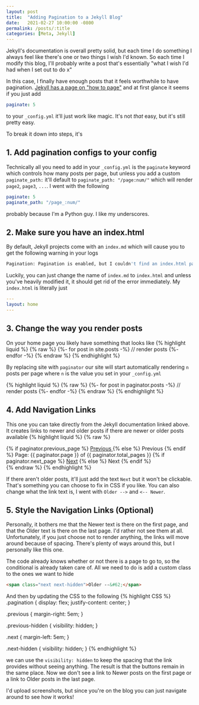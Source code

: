 ```yaml
---
layout: post
title:  "Adding Pagination to a Jekyll Blog"
date:   2021-02-27 10:00:00 -0800
permalink: /posts/:title
categories: [Meta, Jekyll]
---
```

Jekyll's documentation is overall pretty solid, but each time I do something I always feel like there's one or two things I wish I'd known. So each time I modify this blog, I'll probably write a post that's essentially "what I wish I'd had when I set out to do x"

In this case, I finally have enough posts that it feels worthwhile to have pagination. [Jekyll has a page on "how to page"](https://jekyllrb.com/docs/pagination/) and at first glance it seems if you just add
```yaml
paginate: 5
```

to your `_config.yml` it'll just work like magic. It's not _that_ easy, but it's still pretty easy.

To break it down into steps, it's

## 1. Add pagination configs to your config
Technically all you need to add in your `_config.yml` is the `paginate` keyword which controls how many posts per page, but unless you add a custom `paginate_path:` it'll default to `paginate_path: "/page:num/"` which will render `page2`, `page3`, `...`.
I went with the following
```yaml
paginate: 5
paginate_path: "/page_:num/"
```
probably because I'm a Python guy. I like my underscores.

## 2. Make sure you have an index.html
By default, Jekyll projects come with an `index.md` which will cause you to get the following warning in your logs
```bash
Pagination: Pagination is enabled, but I couldn't find an index.html page to use as the pagination template. Skipping pagination.
```
Luckily, you can just change the name of `index.md` to `index.html` and unless you've heavily modified it, it should get rid of the error immediately. My `index.html` is literally just
```yaml
---
layout: home
---
```

## 3. Change the way you render posts
On your home page you likely have something that looks like
{% highlight liquid %}
{% raw %}
{%- for post in site.posts -%}
  // render posts
{%- endfor -%}
{% endraw %}
{% endhighlight %}

By replacing site with `paginator` our site will start automatically rendering `n` posts per page where `n` is the value you set in your `_config.yml`

{% highlight liquid %}
{% raw %}
  {%- for post in paginator.posts -%}
  // render posts
  {%- endfor -%}
{% endraw %}
{% endhighlight %}

## 4. Add Navigation Links
This one you can take directly from the Jekyll documentation linked above. It creates links to newer and older posts if there are newer or older posts available
{% highlight liquid %}
{% raw %}
<!-- Pagination links -->
<div class="pagination">
  {% if paginator.previous_page %}
    <a href="{{ paginator.previous_page_path }}" class="previous">
      Previous
    </a>
  {% else %}
    <span class="previous">Previous</span>
  {% endif %}
  <span class="page_number ">
    Page: {{ paginator.page }} of {{ paginator.total_pages }}
  </span>
  {% if paginator.next_page %}
    <a href="{{ paginator.next_page_path }}" class="next">Next</a>
  {% else %}
    <span class="next ">Next</span>
  {% endif %}
</div>
{% endraw %}
{% endhighlight %}

If there aren't older posts, it'll just add the text `Next` but it won't be clickable. That's something you can choose to fix in CSS if you like. You can also change what the link text is, I went with `Older -->` and `<-- Newer`.

## 5. Style the Navigation Links (Optional)
Personally, it bothers me that the Newer text is there on the first page, and that the Older text is there on the last page. I'd rather not see them at all. Unfortunately, if you just choose not to render anything, the links will move around because of spacing. There's plenty of ways around this, but I personally like this one.

The code already knows whether or not there is a page to go to, so the conditional is already taken care of.
All we need to do is add a custom class to the ones we want to hide
```html
<span class="next next-hidden">Older --&#62;</span>
```
And then by updating the CSS to the following
{% highlight CSS %}
.pagination {
  display: flex;
  justify-content: center;
}

.previous {
  margin-right: 5em;
}

.previous-hidden {
  visibility: hidden;
}

.next {
  margin-left: 5em;
}

.next-hidden {
  visibility: hidden;
}
{% endhighlight %}

we can use the `visibility: hidden` to keep the spacing that the link provides without seeing anything. The result is that the buttons remain in the same place. Now we don't see a link to Newer posts on the first page or a link to Older posts in the last page.

I'd upload screenshots, but since you're on the blog you can just navigate around to see how it works!